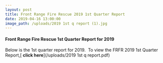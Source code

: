 ```yaml
---
layout: post
title: Front Range Fire Rescue 2019 1st Quarter Report
date: 2019-04-16 13:00:00
image_path: /uploads/2019 1st q report (1).jpg
---
```


#### Front Range Fire Rescue 1st Quarter Report for 2019

Below is the 1st quarter report for 2019.&nbsp; To view the FRFR 2019 1st Quarter Report,[ **click here**](/uploads/2019 1st q report.pdf)

&nbsp;

&nbsp;